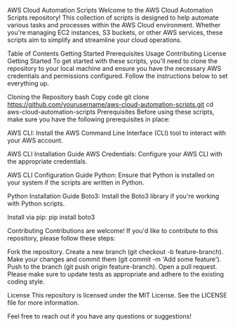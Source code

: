 AWS Cloud Automation Scripts
Welcome to the AWS Cloud Automation Scripts repository! This collection of scripts is designed to help automate various tasks and processes within the AWS Cloud environment. Whether you're managing EC2 instances, S3 buckets, or other AWS services, these scripts aim to simplify and streamline your cloud operations.

Table of Contents
Getting Started
Prerequisites
Usage
Contributing
License
Getting Started
To get started with these scripts, you'll need to clone the repository to your local machine and ensure you have the necessary AWS credentials and permissions configured. Follow the instructions below to set everything up.

Cloning the Repository
bash
Copy code
git clone https://github.com/yourusername/aws-cloud-automation-scripts.git
cd aws-cloud-automation-scripts
Prerequisites
Before using these scripts, make sure you have the following prerequisites in place:

AWS CLI: Install the AWS Command Line Interface (CLI) tool to interact with your AWS account.

AWS CLI Installation Guide
AWS Credentials: Configure your AWS CLI with the appropriate credentials.

AWS CLI Configuration Guide
Python: Ensure that Python is installed on your system if the scripts are written in Python.

Python Installation Guide
Boto3: Install the Boto3 library if you're working with Python scripts.

Install via pip: pip install boto3

Contributing
Contributions are welcome! If you'd like to contribute to this repository, please follow these steps:

Fork the repository.
Create a new branch (git checkout -b feature-branch).
Make your changes and commit them (git commit -m 'Add some feature').
Push to the branch (git push origin feature-branch).
Open a pull request.
Please make sure to update tests as appropriate and adhere to the existing coding style.

License
This repository is licensed under the MIT License. See the LICENSE file for more information.

Feel free to reach out if you have any questions or suggestions!

